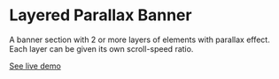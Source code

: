 # Layered Parallax Banner

A banner section with 2 or more layers of elements with parallax effect. Each layer can be given its own scroll-speed ratio.

[See live demo](http://ui.maurojflores.com/components/layered-plx/)
